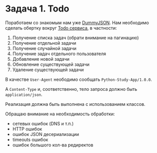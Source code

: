 # Задача 1. Todo

Поработаем со знакомым нам уже [DummyJSON](https://dummyjson.com/). Нам необходимо 
сделать обертку вокруг [Todo сервиса](https://dummyjson.com/docs/todos), в частности:
1. Получение списка задач (обрати внимание на пагинацию)
1. Получение отдельной задачи
1. Получение случайной задачи
1. Получение задач отдельного пользователя
1. Добавление новой задачи
1. Обновление существующей задачи
1. Удаление существующей задачи

В качестве `User-Agent` неободимо сообщать `Python-Study-App/1.0.0`.

А `Content-Type` и, соответственно, тело запроса должно быть `application/json`.

Реализация должна быть выполнена с использованием классов.

Обращаю внимание на необходимость обработки:
- сетевых ошибок (DNS и т.п.)
- HTTP ошибок
- ошибок JSON десериализации 
- timeouts ошибок
- ошибок большого кол-ва редиректов